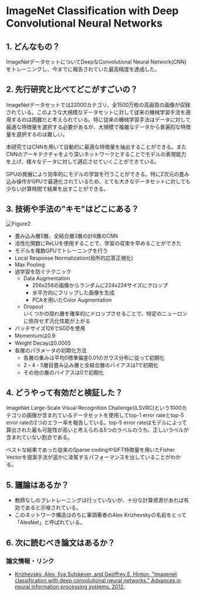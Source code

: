 # ImageNet Classification with Deep Convolutional Neural Networks

## 1. どんなもの？

ImageNetデータセットについてDeepなConvolutional Neural Network(CNN)をトレーニングし、今までに報告されていた最高精度を達成した。

## 2. 先行研究と比べてどこがすごいの？

ImageNetデータセットでは22000カテゴリ、全1500万枚の高画質の画像が収録されている。このような大規模なデータセットに対して従来の機械学習手法を適用するのは困難だと考えられている。特に従来の機械学習手法はデータに対して最適な特徴量を選択する必要があるが、大規模で複雑なデータから普遍的な特徴量を選択するのは難しい。

本研究ではCNNを用いて自動的に最適な特徴量を抽出することができる。またCNNのアーキテクチャをより深いネットワークとすることでモデルの表現能力を上げ、様々なデータに対して適応させていくことができている。

GPUの発展により効率的にモデルの学習を行うことができる。特に2次元の畳み込み操作がGPUで最適化されているため、とても大きなデータセットに対しても少ない計算時間で結果を出すことができる。

## 3. 技術や手法の"キモ"はどこにある？

![Figure2](https://raw.githubusercontent.com/shunk031/paper-survey/master/images/ImageNet_Classification_with_Deep_Convolutional_Neural_Networks/figure2.png)

* 畳み込み層5層、全結合層3層の計8層のCNN
* 活性化関数にReLUを使用することで、学習の収束を早めることができた
* モデルを複数GPUでトレーニングを行う
* Local Response Normalization(局所的応答正規化)
* Max Pooling
* 過学習を防ぐテクニック
  * Data Augmentation
	* 256x256の画像からランダムに224x224サイズにクロップ
	* 水平方向にフリップした画像を生成
	* PCAを用いたColor Augmentation
  * Dropout  
	いくつかの隠れ層を確率的にドロップさせることで、特定のニューロンに依存せず汎化性能が上がる
* バッチサイズ128でSGDを使用
* Momentumは0.9
* Weight Decayは0.0005
* 各層のパラメータの初期化方法
  * 各層の重みは平均0標準偏差0.01のガウス分布に従って初期化
  * 2・4・5層目畳み込み層と全結合層のバイアスは1で初期化
  * その他の層のバイアスは0で初期化
	
## 4. どうやって有効だと検証した？

ImageNet Large-Scale Visual Recognition Challenge(ILSVRC)という1000カテゴリの画像が含まれているデータセットを使用してtop-1 error rateとtop-5 error rateの2つのエラー率を報告している。top-5 error rateはモデルによって算出された最も可能性が高いと考えられる5つのラベルのうち、正しいラベルが含まれていない割合である。

ベストな結果であった従来のSparse codingやSIFT特徴量を用いたFisher Vectorを提案手法が遥かに凌駕するパフォーマンスを出していることがわかる。

## 5. 議論はあるか？

* 教師なしのプレトレーニングは行っていないが、十分な計算資源があれば有効であると示唆されている。
* このネットワーク構造はのちに筆頭著者のAlex Krizhevskyの名前をとって「AlexNet」と呼ばれている。

## 6. 次に読むべき論文はあるか？

### 論文情報・リンク

* [Krizhevsky, Alex, Ilya Sutskever, and Geoffrey E. Hinton. "Imagenet classification with deep convolutional neural networks." Advances in neural information processing systems. 2012.](http://papers.nips.cc/paper/4824-imagenet-classification-with-deep-convolutional-neural-networks.pdf)
